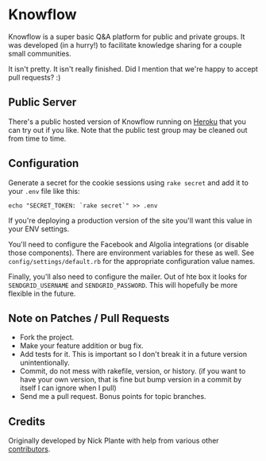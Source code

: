 # Knowflow

Knowflow is a super basic Q&A platform for public and private groups. It
was developed (in a hurry!) to facilitate knowledge sharing for a couple
small communities.

It isn't pretty. It isn't really finished. Did I mention that we're happy
to accept pull requests? :)

## Public Server

There's a public hosted version of Knowflow running on
[Heroku](http://knowflo.info) that you can try out if you like. Note
that the public test group may be cleaned out from time to time.

## Configuration

Generate a secret for the cookie sessions using `rake secret` and add it to
your `.env` file like this:

    echo "SECRET_TOKEN: `rake secret`" >> .env

If you're deploying a production version of the site you'll want this value in
your ENV settings.

You'll need to configure the Facebook and Algolia integrations (or disable
those components). There are environment variables for these as well.
See `config/settings/default.rb` for the appropriate configuration value names.

Finally, you'll also need to configure the mailer. Out of hte box it looks for
`SENDGRID_USERNAME` and `SENDGRID_PASSWORD`. This will hopefully be more
flexible in the future.

## Note on Patches / Pull Requests

* Fork the project.
* Make your feature addition or bug fix.
* Add tests for it. This is important so I don't break it in a future version unintentionally.
* Commit, do not mess with rakefile, version, or history.
  (if you want to have your own version, that is fine but bump version in a commit by itself I can ignore when I pull)
* Send me a pull request. Bonus points for topic branches.

## Credits

Originally developed by Nick Plante with help from various other
[contributors](https://github.com/knowflo/knowflo/graphs/contributors).
